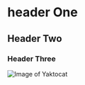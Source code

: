 # header One
## Header Two
### Header Three

![Image of Yaktocat](https://octodex.github.com/images/yaktocat.png)

